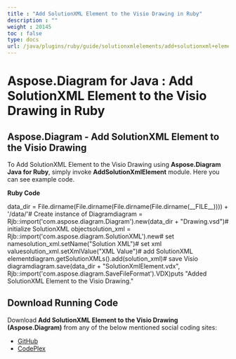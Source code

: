 ```yaml
---
title : "Add SolutionXML Element to the Visio Drawing in Ruby" 
description : "" 
weight : 20145 
toc : false
type: docs
url: /java/plugins/ruby/guide/solutionxmlelements/add+solutionxml+element+to+the+visio+drawing+in+ruby/
---
```


# Aspose.Diagram for Java : Add SolutionXML Element to the Visio Drawing in Ruby


## Aspose.Diagram - Add SolutionXML Element to the Visio Drawing

To Add SolutionXML Element to the Visio Drawing using **Aspose.Diagram Java for Ruby**, simply invoke **AddSolutionXmlElement** module. Here you can see example code.

**Ruby Code**

data\_dir = File.dirname(File.dirname(File.dirname(File.dirname(\_\_FILE\_\_)))) + '/data/'# Create instance of Diagramdiagram = Rjb::import('com.aspose.diagram.Diagram').new(data\_dir + "Drawing.vsd")# initialize SolutionXML objectsolution\_xml = Rjb::import('com.aspose.diagram.SolutionXML').new# set namesolution\_xml.setName("Solution XML")# set xml valuesolution\_xml.setXmlValue("XML Value")# add SolutionXML elementdiagram.getSolutionXMLs().add(solution\_xml)# save Visio diagramdiagram.save(data\_dir + "SolutionXmlElement.vdx", Rjb::import('com.aspose.diagram.SaveFileFormat').VDX)puts "Added SolutionXML Element to the Visio Drawing."

## Download Running Code

Download **Add SolutionXML Element to the Visio Drawing (Aspose.Diagram)** from any of the below mentioned social coding sites:

*   [GitHub](https://github.com/asposediagram/Aspose.Diagram-for-Java/blob/master/Plugins/Aspose_Diagram_Java_for_Ruby/lib/asposediagramjava/SolutionXML/addsolutionxmlelement.rb)
*   [CodePlex](https://asposediagramjavaruby.codeplex.com/SourceControl/latest#lib/asposediagramjava/SolutionXML/addsolutionxmlelement.rb)


